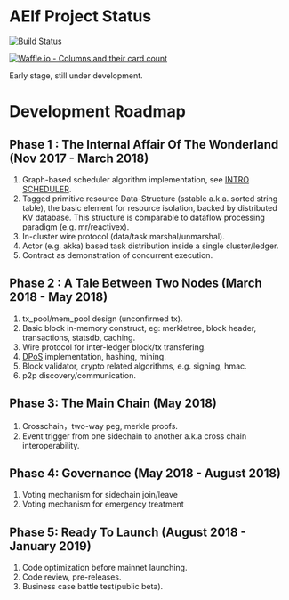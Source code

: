 # AElf Project Status
[![Build Status][1]][2]

[1]: https://travis-ci.org/AElfProject/AElf.svg?branch=master
[2]: https://travis-ci.org/AElfProject/AElf

[![Waffle.io - Columns and their card count](https://badge.waffle.io/AElfProject/AElf.svg?columns=In%20Process,next)](https://waffle.io/AElfProject/AElf)

Early stage, still under development.

# Development Roadmap

## Phase 1 : The Internal Affair Of The Wonderland (Nov 2017 - March 2018)

1. Graph-based scheduler algorithm implementation, see [INTRO SCHEDULER](docs/SCHEDULER.md).
2. Tagged primitive resource Data-Structure (sstable a.k.a. sorted string table), the basic element for resource isolation, backed by distributed KV database. This structure is comparable to dataflow processing paradigm (e.g. mr/reactivex).
3. In-cluster wire protocol (data/task marshal/unmarshal).
4. Actor (e.g. akka) based task distribution inside a single cluster/ledger.
5. Contract as demonstration of concurrent execution.

## Phase 2 : A Tale Between Two Nodes (March 2018 - May 2018)

1. tx_pool/mem_pool design (unconfirmed tx).
2. Basic block in-memory construct, eg: merkletree, block header, transactions, statsdb, caching.
3. Wire protocol for inter-ledger block/tx transfering.
4. [DPoS](docs/CONSENSUS.md) implementation, hashing, mining.
5. Block validator, crypto related algorithms, e.g. signing, hmac.
6. p2p discovery/communication.

## Phase 3: The Main Chain (May 2018)

1. Crosschain，two-way peg, merkle proofs.
2. Event trigger from one sidechain to another a.k.a cross chain interoperability.

## Phase 4: Governance (May 2018 - August 2018)

1. Voting mechanism for sidechain join/leave
2. Voting mechanism for emergency treatment

## Phase 5: Ready To Launch (August 2018 - January 2019)

1. Code optimization before mainnet launching.
2. Code review, pre-releases.
3. Business case battle test(public beta).
